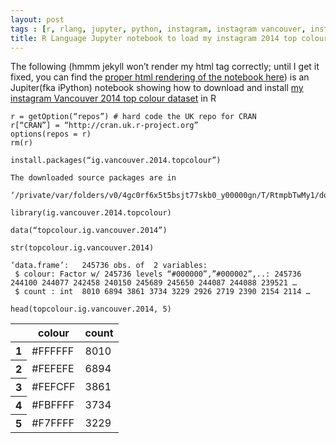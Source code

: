 ```yaml
---
layout: post
tags : [r, rlang, jupyter, python, instagram, instagram vancouver, instagram vancouver 2014, top colour]
title: R Language Jupyter notebook to load my instagram 2014 top colour dataset
---
```

The following (hmmm jekyll won’t render my html tag correctly; until I get it fixed, you can find the [proper html rendering of the notebook here](https://dl.dropboxusercontent.com/u/361757/R_JUPYTER_NOTEBOOKS/How%20to%20load%20the%20top%20colour%20instagram%202014%20dataset.html)) is an Jupiter(fka iPython) notebook showing how to download and install [my instagram Vancouver 2014 top colour dataset](http://rolandtanglao.com/2015/05/03/p1-instagram-vancouver.2014-topcolour-dataset-now-on-cran/) in R


    r = getOption(“repos”) # hard code the UK repo for CRAN
    r[“CRAN”] = “http://cran.uk.r-project.org”
    options(repos = r)
    rm(r)

    install.packages(“ig.vancouver.2014.topcolour”)
    
    The downloaded source packages are in
    	‘/private/var/folders/v0/4gc0rf6x5t5bsjt77skb0_y00000gn/T/RtmpbTwMy1/downloaded_packages’

    library(ig.vancouver.2014.topcolour)

    data(“topcolour.ig.vancouver.2014”)

    str(topcolour.ig.vancouver.2014)

    ‘data.frame’:	245736 obs. of  2 variables:
     $ colour: Factor w/ 245736 levels “#000000”,”#000002”,..: 245736 244100 244077 242458 240150 245689 245650 244087 244088 239521 …
     $ count : int  8010 6894 3861 3734 3229 2926 2719 2390 2154 2114 …

    head(topcolour.ig.vancouver.2014, 5)


<table>
<thead><tr><th></th><th scope=col>colour</th><th scope=col>count</th></tr></thead>
<tbody>
	<tr><th scope=row>1</th><td>#FFFFFF</td><td>8010</td></tr>
	<tr><th scope=row>2</th><td>#FEFEFE</td><td>6894</td></tr>
	<tr><th scope=row>3</th><td>#FEFCFF</td><td>3861</td></tr>
	<tr><th scope=row>4</th><td>#FBFFFF</td><td>3734</td></tr>
	<tr><th scope=row>5</th><td>#F7FFFF</td><td>3229</td></tr>
</tbody>
</table>





    
